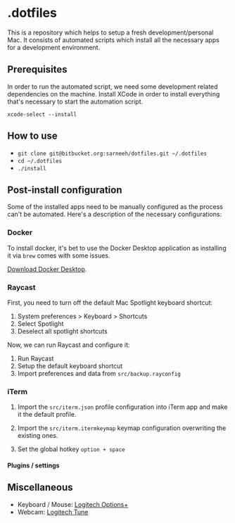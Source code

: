 # .dotfiles

This is a repository which helps to setup a fresh development/personal Mac. It consists of automated scripts which
install all the necessary apps for a development environment.

## Prerequisites

In order to run the automated script, we need some development related dependencies on the machine. Install XCode in
order to install everything that's necessary to start the automation script.

`xcode-select --install`

## How to use

- `git clone git@bitbucket.org:sarneeh/dotfiles.git ~/.dotfiles`
- `cd ~/.dotfiles`
- `./install`

## Post-install configuration

Some of the installed apps need to be manually configured as the process can't be automated. Here's a description of the
necessary configurations:

### Docker

To install docker, it's bet to use the Docker Desktop application as installing it via `brew` comes with some issues.

[Download Docker Desktop](https://www.docker.com/products/docker-desktop/).

### Raycast

First, you need to turn off the default Mac Spotlight keyboard shortcut:

1. System preferences > Keyboard > Shortcuts
2. Select Spotlight
3. Deselect all spotlight shortcuts

Now, we can run Raycast and configure it:

1. Run Raycast
2. Setup the default keyboard shortcut
3. Import preferences and data from `src/backup.rayconfig`

### iTerm

1. Import the `src/iterm.json` profile configuration into iTerm app and make it the default profile.

2. Import the `src/iterm.itermkeymap` keymap configuration overwriting the existing ones.

3. Set the global hotkey `option + space`

#### Plugins / settings

## Miscellaneous

- Keyboard / Mouse: [Logitech Options+](https://www.logitech.com/pl-pl/software/logi-options-plus.html)
- Webcam: [Logitech Tune](https://www.logitech.com/pl-pl/video-collaboration/software/logi-tune-software.html)
